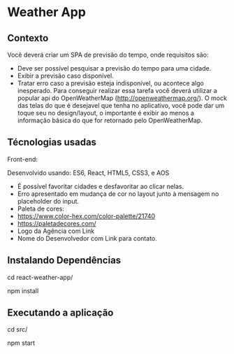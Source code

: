 # Weather App

## Contexto
Você deverá criar um SPA de previsão do tempo, onde requisitos são:
- Deve ser possível pesquisar a previsão do tempo para uma cidade.
- Exibir a previsão caso disponível.
- Tratar erro caso a previsão esteja indisponível, ou acontece algo inesperado.
Para conseguir realizar essa tarefa você deverá utilizar a popular api do OpenWeatherMap (http://openweathermap.org/). O mock das telas do que é desejavel que tenha no aplicativo, você pode dar um toque seu no design/layout, o importante é exibir ao menos a informação básica do que for retornado pelo OpenWeatherMap.

## Técnologias usadas

Front-end:

Desenvolvido usando: ES6, React, HTML5, CSS3, e AOS

- É possível favoritar cidades e desfavoritar ao clicar nelas.
- Erro apresentado em mudança de cor no layout junto à mensagem no placeholder do input.
- Paleta de cores:
 - https://www.color-hex.com/color-palette/21740
 - https://paletadecores.com/
- Logo da Agência com Link
- Nome do Desenvolvedor com Link para contato.


## Instalando Dependências 

cd react-weather-app/

npm install

## Executando a aplicação

cd src/ 

npm start
